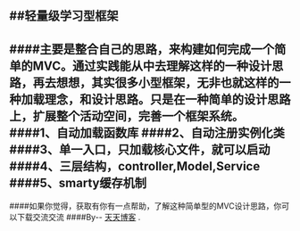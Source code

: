 ##轻量级学习型框架
----
####主要是整合自己的思路，来构建如何完成一个简单的MVC。通过实践能从中去理解这样的一种设计思路，再去想想，其实很多小型框架，无非也就这样的一种加载理念，和设计思路。只是在一种简单的设计思路上，扩展整个活动空间，完善一个框架系统。
####1、自动加载函数库
####2、自动注册实例化类
####3、单一入口，只加载核心文件，就可以启动
####4、三层结构，controller,Model,Service
####5、smarty缓存机制
----
####如果你觉得，获取有你有一点帮助，了解这种简单型的MVC设计思路，你可以下载交流交流
####By-- [天天博客](http://dayblog.cn,"天天博客") .
